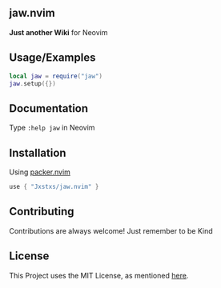 ## jaw.nvim

**Just another Wiki** for Neovim

<!-- ## Demo -->
<!-- ![Demo](./demo.gif) -->

## Usage/Examples

```lua
local jaw = require("jaw")
jaw.setup({})
```

<!-- ## Features -->

## Documentation

Type `:help jaw` in Neovim

## Installation

Using [packer.nvim](https://github.com/wbthomason/packer.nvim)

```lua
use { "Jxstxs/jaw.nvim" }
```
    
## Contributing

Contributions are always welcome! Just remember to be Kind

## License

This Project uses the MIT License, as mentioned [here](./LICENSE).
